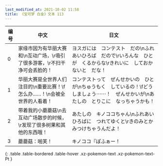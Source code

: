 ```yaml
---
last_modified_at: 2021-10-02 11:58
title: 《宝可梦 白金》文本 113
---
```

| 编号 | 中文 | 日文 |
| ---- | ---- | ---- |
| 0 | 家缘市因为有华丽大赛和\n互动广场，\r吸引了很多游客，\r不扫干净可会丢脸的！ | ヨスガには　コンテスト　だの\nふれあいひろば　だので\rいろんな　ひとが　くるからな\rきれいに　しておかないと　だな！ |
| 1 | 华丽大赛是全世界人们注目的\n重要比赛！\f怎么办……！\n会被全世界的人看着！ | コンテストって　ぜんせかいの　ひとが\nちゅうもく　しているの！\fどうしましょう⋯⋯！　ぜんせかいが\nあたしの　とりこに　なっちゃうかも！ |
| 2 | 带着我的小蘑蘑菇\n去互动广场散步的时候，\r发现了很多树果和其他的东西哦！ | あたしの　キノココちゃん\nふれあいひろばに　つれてゆくと\rきのみとか　みつけちゃうんだよ！ |
| 3 | 蘑蘑菇：啪芙！ | キノココ『ぽふぁー！ |
{: .table .table-bordered .table-hover .xz-pokemon-text .xz-pokemon-text-Pt }